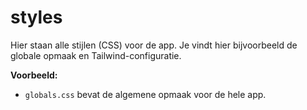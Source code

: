 # styles

Hier staan alle stijlen (CSS) voor de app. Je vindt hier bijvoorbeeld de globale opmaak en Tailwind-configuratie.

**Voorbeeld:**

- `globals.css` bevat de algemene opmaak voor de hele app.
